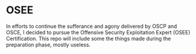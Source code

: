 # OSEE
In efforts to continue the sufferance and agony delivered by OSCP and OSCE, I decided to pursue the Offensive Security Exploitation Expert (OSEE) Certification. This repo will include some the things made during the preparation phase, mostly useless.
